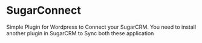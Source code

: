 # SugarConnect
Simple Plugin for Wordpress to Connect your SugarCRM. You need to install another plugin in SugarCRM to Sync both these application